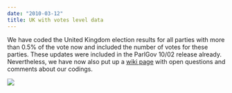 ```yaml
---
date: "2010-03-12"
title: UK with votes level data
---
```


We have coded the United Kingdom election results for all parties with more than 0.5% of the vote now and included the number of votes for these parties. These updates were included in the ParlGov 10/02 release already. Nevertheless, we have now also put up a [wiki page](http://wiki.parlgov.org/wiki/CountryGbr) with open questions and comments about our codings.

![](/images/parliament-netherlands.jpg)

